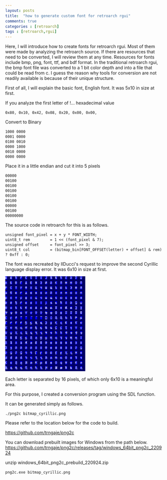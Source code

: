 ```yaml
---
layout: posts
title:  "how to generate custom font for retroarch rgui"
comments: true
categories : [retroarch]
tags : [retroarch,rgui]
---
```


Here, I will introduce how to create fonts for retroarch rgui.
Most of them were made by analyzing the retroarch source.
If there are resources that need to be converted, I will review them at any time.
Resources for fonts include bmp, png, font, ttf, and bdf format.
In the traditional retroarch rgui, the bmp font file was converted to a 1 bit color depth and into a file that could be read from c.
I guess the reason why tools for conversion are not readily available is because of their unique structure.

First of all, I will explain the basic font, English font.
It was 5x10 in size at first.

If you analyze the first letter of !...
hexadecimal value

    0x80, 0x10, 0x42, 0x08, 0x20, 0x00, 0x00,

Convert to Binary

    1000 0000
    0001 0000
    0100 0010
    0000 1000
    0010 0000
    0000 0000

Place it in a little endian and cut it into 5 pixels

    00000
    00100
    00100
    00100
    00100
    00100
    00000
    00100
    00000000

The source code in retroarch for this is as follows.

    unsigned font_pixel = x + y * FONT_WIDTH;
    uint8_t rem         = 1 << (font_pixel & 7);
    unsigned offset     = font_pixel >> 3;
    uint8_t col         = (bitmap_bin[FONT_OFFSET(letter) + offset] & rem) ? 0xff : 0;


The font was recreated by IlDucci's request to improve the second Cyrillic language display error.
It was 6x10 in size at first.

![](/images/2022-09-20/bitmap_cyrillic.png)

Each letter is separated by 16 pixels, of which only 6x10 is a meaningful area.

For this purpose, I created a conversion program using the SDL function.


It can be generated simply as follows.

    ./png2c bitmap_cyrillic.png

Please refer to the location below for the code to build.

https://github.com/trngaje/png2c


You can download prebuilt images for Windows from the path below.
https://github.com/trngaje/png2c/releases/tag/windows_64bit_png2c_220924

unzip windows_64bit_png2c_prebuild_220924.zip

    png2c.exe bitmap_cyrillic.png
